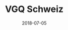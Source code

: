 ﻿---
title:          "VGQ Schweiz"
date:           "2018-07-05"
draft:          false
robotsExclude:  true
---
